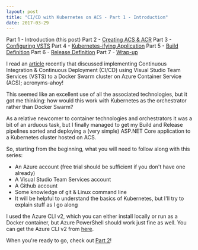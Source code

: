 ```yaml
---
layout: post
title: "CI/CD with Kubernetes on ACS - Part 1 - Introduction"
date: 2017-03-29
---
```


Part 1 - Introduction (this post)
Part 2 - [Creating ACS & ACR]()
Part 3 - [Configuring VSTS]()
Part 4 - [Kubernetes-ifying Application]()
Part 5 - [Build Definition]()
Part 6 - [Release Definition]()
Part 7 - [Wrap-up]()

I read an [article](https://docs.microsoft.com/en-us/azure/container-service/container-service-docker-swarm-setup-ci-cd) recently that discussed implementing Continuous Integration & Continuous Deployment (CI/CD) using Visual Studio Team Services (VSTS) to a Docker Swarm cluster on Azure Container Service (ACS); acronyms-ahoy!

This seemed like an excellent use of all the associated technologies, but it got me thinking: how would this work with Kubernetes as the orchestrator rather than Docker Swarm?

As a relative newcomer to container technologies and orchestrators it was a bit of an arduous task, but I finally managed to get my Build and Release pipelines sorted and deploying a (very simple) ASP.NET Core application to a Kubernetes cluster hosted on ACS.

So, starting from the beginning, what you will need to follow along with this series:

* An Azure account (free trial should be sufficient if you don't have one already)
* A Visual Studio Team Services account
* A Github account
* Some knowledge of git & Linux command line
* It will be helpful to understand the basics of Kubernetes, but I'll try to explain stuff as I go along

I used the Azure CLI v2, which you can either install locally or run as a Docker container, but Azure PowerShell should work just fine as well. You can get the Azure CLI v2 from [here](https://docs.microsoft.com/en-us/cli/azure/install-azure-cli).

When you're ready to go, check out [Part 2]()!